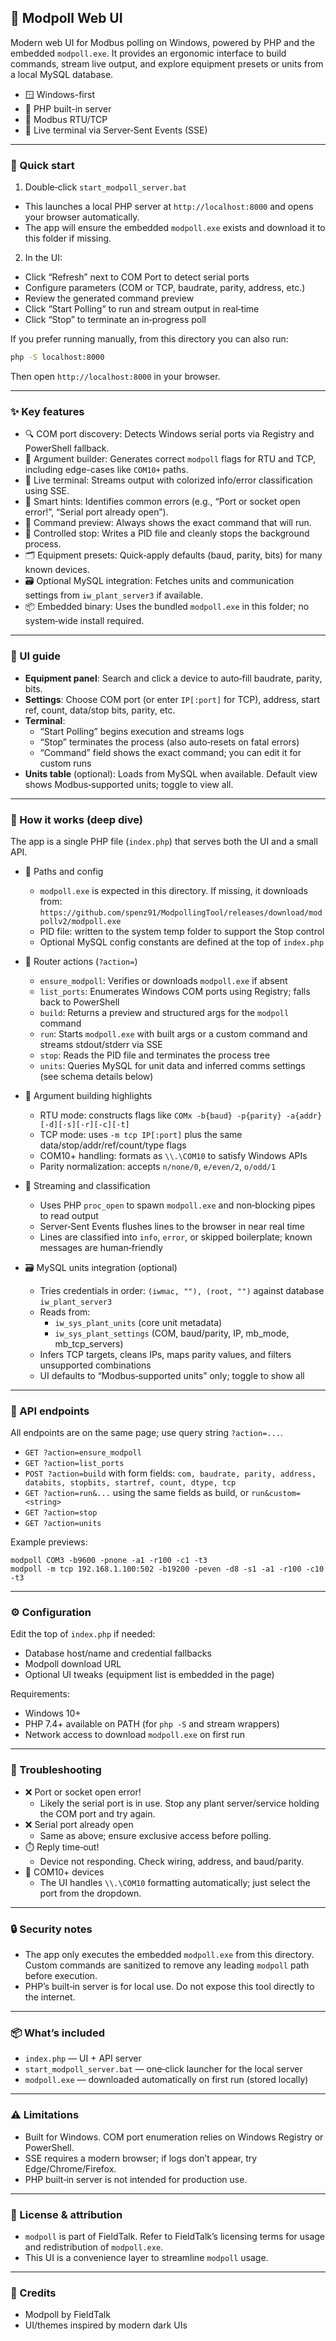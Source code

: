 ## 🚦 Modpoll Web UI

Modern web UI for Modbus polling on Windows, powered by PHP and the embedded `modpoll.exe`. It provides an ergonomic interface to build commands, stream live output, and explore equipment presets or units from a local MySQL database.

- 🪟 Windows-first
- 🐘 PHP built-in server
- 🔌 Modbus RTU/TCP
- 📡 Live terminal via Server‑Sent Events (SSE)

---

### 🚀 Quick start

1) Double‑click `start_modpoll_server.bat`

- This launches a local PHP server at `http://localhost:8000` and opens your browser automatically.
- The app will ensure the embedded `modpoll.exe` exists and download it to this folder if missing.

2) In the UI:

- Click “Refresh” next to COM Port to detect serial ports
- Configure parameters (COM or TCP, baudrate, parity, address, etc.)
- Review the generated command preview
- Click “Start Polling” to run and stream output in real‑time
- Click “Stop” to terminate an in‑progress poll

If you prefer running manually, from this directory you can also run:

```bash
php -S localhost:8000
```

Then open `http://localhost:8000` in your browser.

---

### ✨ Key features

- 🔍 COM port discovery: Detects Windows serial ports via Registry and PowerShell fallback.
- 🧰 Argument builder: Generates correct `modpoll` flags for RTU and TCP, including edge-cases like `COM10+` paths.
- 📡 Live terminal: Streams output with colorized info/error classification using SSE.
- 🧠 Smart hints: Identifies common errors (e.g., “Port or socket open error!”, “Serial port already open”).
- 🧾 Command preview: Always shows the exact command that will run.
- 🛑 Controlled stop: Writes a PID file and cleanly stops the background process.
- 🗂️ Equipment presets: Quick‑apply defaults (baud, parity, bits) for many known devices.
- 🗃️ Optional MySQL integration: Fetches units and communication settings from `iw_plant_server3` if available.
- 📦 Embedded binary: Uses the bundled `modpoll.exe` in this folder; no system‑wide install required.

---

### 🧭 UI guide

- **Equipment panel**: Search and click a device to auto‑fill baudrate, parity, bits.
- **Settings**: Choose COM port (or enter `IP[:port]` for TCP), address, start ref, count, data/stop bits, parity, etc.
- **Terminal**:
  - “Start Polling” begins execution and streams logs
  - “Stop” terminates the process (also auto‑resets on fatal errors)
  - “Command” field shows the exact command; you can edit it for custom runs
- **Units table** (optional): Loads from MySQL when available. Default view shows Modbus‑supported units; toggle to view all.

---

### 🧩 How it works (deep dive)

The app is a single PHP file (`index.php`) that serves both the UI and a small API.

- 📁 Paths and config
  - `modpoll.exe` is expected in this directory. If missing, it downloads from:
    `https://github.com/spenz91/ModpollingTool/releases/download/modpollv2/modpoll.exe`
  - PID file: written to the system temp folder to support the Stop control
  - Optional MySQL config constants are defined at the top of `index.php`

- 🧭 Router actions (`?action=`)
  - `ensure_modpoll`: Verifies or downloads `modpoll.exe` if absent
  - `list_ports`: Enumerates Windows COM ports using Registry; falls back to PowerShell
  - `build`: Returns a preview and structured args for the `modpoll` command
  - `run`: Starts `modpoll.exe` with built args or a custom command and streams stdout/stderr via SSE
  - `stop`: Reads the PID file and terminates the process tree
  - `units`: Queries MySQL for unit data and inferred comms settings (see schema details below)

- 🧱 Argument building highlights
  - RTU mode: constructs flags like `COMx -b{baud} -p{parity} -a{addr} [-d][-s][-r][-c][-t]`
  - TCP mode: uses `-m tcp IP[:port]` plus the same data/stop/addr/ref/count/type flags
  - COM10+ handling: formats as `\\.\COM10` to satisfy Windows APIs
  - Parity normalization: accepts `n/none/0`, `e/even/2`, `o/odd/1`

- 📡 Streaming and classification
  - Uses PHP `proc_open` to spawn `modpoll.exe` and non‑blocking pipes to read output
  - Server‑Sent Events flushes lines to the browser in near real time
  - Lines are classified into `info`, `error`, or skipped boilerplate; known messages are human‑friendly

- 🗃️ MySQL units integration (optional)
  - Tries credentials in order: `(iwmac, ""), (root, "")` against database `iw_plant_server3`
  - Reads from:
    - `iw_sys_plant_units` (core unit metadata)
    - `iw_sys_plant_settings` (COM, baud/parity, IP, mb_mode, mb_tcp_servers)
  - Infers TCP targets, cleans IPs, maps parity values, and filters unsupported combinations
  - UI defaults to “Modbus‑supported units” only; toggle to show all

---

### 🧪 API endpoints

All endpoints are on the same page; use query string `?action=...`.

- `GET ?action=ensure_modpoll`
- `GET ?action=list_ports`
- `POST ?action=build` with form fields: `com, baudrate, parity, address, databits, stopbits, startref, count, dtype, tcp`
- `GET ?action=run&...` using the same fields as build, or `run&custom=<string>`
- `GET ?action=stop`
- `GET ?action=units`

Example previews:

```text
modpoll COM3 -b9600 -pnone -a1 -r100 -c1 -t3
modpoll -m tcp 192.168.1.100:502 -b19200 -peven -d8 -s1 -a1 -r100 -c10 -t3
```

---

### ⚙️ Configuration

Edit the top of `index.php` if needed:

- Database host/name and credential fallbacks
- Modpoll download URL
- Optional UI tweaks (equipment list is embedded in the page)

Requirements:

- Windows 10+
- PHP 7.4+ available on PATH (for `php -S` and stream wrappers)
- Network access to download `modpoll.exe` on first run

---

### 🐛 Troubleshooting

- ❌ Port or socket open error!
  - Likely the serial port is in use. Stop any plant server/service holding the COM port and try again.
- ❌ Serial port already open
  - Same as above; ensure exclusive access before polling.
- ⏱️ Reply time‑out!
  - Device not responding. Check wiring, address, and baud/parity.
- 🔐 COM10+ devices
  - The UI handles `\\.\COM10` formatting automatically; just select the port from the dropdown.

---

### 🔒 Security notes

- The app only executes the embedded `modpoll.exe` from this directory. Custom commands are sanitized to remove any leading `modpoll` path before execution.
- PHP’s built‑in server is for local use. Do not expose this tool directly to the internet.

---

### 📦 What’s included

- `index.php` — UI + API server
- `start_modpoll_server.bat` — one‑click launcher for the local server
- `modpoll.exe` — downloaded automatically on first run (stored locally)

---

### ⚠️ Limitations

- Built for Windows. COM port enumeration relies on Windows Registry or PowerShell.
- SSE requires a modern browser; if logs don’t appear, try Edge/Chrome/Firefox.
- PHP built‑in server is not intended for production use.

---

### 📝 License & attribution

- `modpoll` is part of FieldTalk. Refer to FieldTalk’s licensing terms for usage and redistribution of `modpoll.exe`.
- This UI is a convenience layer to streamline `modpoll` usage.

---

### 🙌 Credits

- Modpoll by FieldTalk
- UI/themes inspired by modern dark UIs


